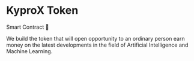 # KyproX Token
Smart Contract 🚀

We build the token that will open opportunity to an ordinary person earn money on the latest developments in the field of Artificial Intelligence and Machine Learning.

